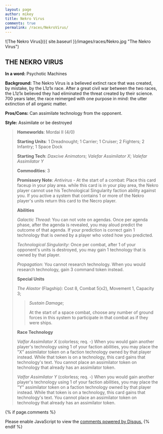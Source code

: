 ```yaml
---
layout: page
author: mikey
title: Nekro Virus
comments: true
permalink: /races/NekroVirus/
---
```


![The Nekro Virus]({{ site.baseurl }}/images/races/Nekro.jpg "The Nekro Virus")

## THE NEKRO VIRUS

**In a word:** Psychotic Machines

**Background:**  The Nekro Virus is a believed extinct race that was created, by mistake, by the L1z1x race. After a great civil war between the two races, the L1z1x believed they had eliminated the threat created by their science. 700 years later, the race reimerged with one purpose in mind: the utter extinction of all organic matter.

**Pros/Cons:** Can assimilate technology from the opponent.

**Style:** Assimilate or be destroyed

>**Homeworlds**: Mordai II (4/0)
>
>**Starting Units**: 1 Dreadnought; 1 Carrier; 1 Cruiser; 2 Fighters; 2 Infantry; 1 Space Dock 
>
>**Starting Tech**: _Daxcive Animators_; _Valefar Assimilator X_; _Valefar Assimilator Y_
>
>**Commodities**: 3
>
>**Promissory Note**: _Antivirus_ - At the start of a combat: Place this card faceup in your play area. while this card is in your play area, the Nekro player cannot use his Technological Singularity faction ability against you. If you active a system that contains 1 or more of the Nekro player's units return this card to the Necro player. 
>
>**Abilities**
>
>_Galactic Thread_: You can not vote on agendas. Once per agenda phase, after the agenda is revealed, you may aloud predict the outcome of that agenda. If your prediction is correct gain 1 technology that is owned by a player who voted how you predicted. 
>
>_Technological Singularity_: Once per combat, after 1 of your opponent's units is destroyed, you may gain 1 technology that is owned by that player.
>
>_Propagation_: You cannot research technology. When you would research technology, gain 3 command token instead.   
>
>**Special Units**
>
>_The Alastor_ (Flagship): Cost 8, Combat 5(x2), Movement 1, Capacity 3; 
>>_Sustain Damage_;
>>
>>At the start of a space combat, choose any number of ground forces in this system to participate in that combat as if they were ships. 
>
>**Race Technology**
>
>_Valfar Assimilator X_ (colorless; req. -) When you would gain another player's technology using 1 of your faction abilities, you may place the "X" assimilator token on a faction technology owned by that player instead. While that token is on a technology, this card gains that technology's text. You cannot place an assimilator token on technology that already has an assimilator token. 
>
>_Valfar Assimilator Y_ (colorless; req. -) When you would gain another player's technology using 1 of your faction abilities, you may place the "Y" assimilator token on a faction technology owned by that player instead. While that token is on a technology, this card gains that technology's text. You cannot place an assimilator token on technology that already has an assimilator token.

{% if page.comments %}
<div id="disqus_thread"></div>
<script>

/**
*  RECOMMENDED CONFIGURATION VARIABLES: EDIT AND UNCOMMENT THE SECTION BELOW TO INSERT DYNAMIC VALUES FROM YOUR PLATFORM OR CMS.
*  LEARN WHY DEFINING THESE VARIABLES IS IMPORTANT: https://disqus.com/admin/universalcode/#configuration-variables*/
/*
var disqus_config = function () {
this.page.url = PAGE_URL;  // Replace PAGE_URL with your page's canonical URL variable
this.page.identifier = PAGE_IDENTIFIER; // Replace PAGE_IDENTIFIER with your page's unique identifier variable
};
*/
(function() { // DON'T EDIT BELOW THIS LINE
var d = document, s = d.createElement('script');
s.src = 'https://mikeymischief-github-io.disqus.com/embed.js';
s.setAttribute('data-timestamp', +new Date());
(d.head || d.body).appendChild(s);
})();
</script>
<noscript>Please enable JavaScript to view the <a href="https://disqus.com/?ref_noscript">comments powered by Disqus.</a></noscript>
<script id="dsq-count-scr" src="//mikeymischief-github-io.disqus.com/count.js" async></script>                            
{% endif %}
